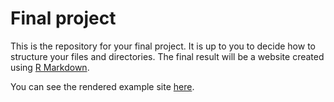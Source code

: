 # Final project

This is the repository for your final project. It is up to you to decide how to structure your files and directories. The final result will be a website created using [R Markdown](http://rmarkdown.rstudio.com/rmarkdown_websites.html).

You can see the rendered example site [here](https://uc-cfss.github.io/fp-JordanAMartin/).